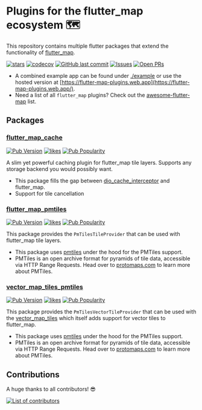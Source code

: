 # Plugins for the flutter_map ecosystem 🗺️

This repository contains multiple flutter packages that extend the
functionality of [flutter_map](https://pub.dev/packages/flutter_map).

[![stars](https://badgen.net/github/stars/josxha/flutter_map_plugins?label=stars&color=green&icon=github)](https://github.com/josxha/flutter_map_plugins/stargazers)
[![codecov](https://codecov.io/gh/josxha/flutter_map_plugins/graph/badge.svg?token=5045489G7X)](https://codecov.io/gh/josxha/flutter_map_plugins)
[![GitHub last commit](https://img.shields.io/github/last-commit/josxha/flutter_map_plugins)](https://github.com/josxha/flutter_map_plugins)
[![Issues](https://img.shields.io/github/issues/josxha/flutter_map_plugins)](https://github.com/josxha/flutter_map_plugins/issues)
[![Open PRs](https://badgen.net/github/open-prs/josxha/flutter_map_cache?label=Open+PRs&color=green)](https://GitHub.com/josxha/flutter_map_plugins/pulls)

- A combined example app can be found under
  [./example](https://github.com/josxha/flutter_map_plugins)
  or use the hosted version
  at [https://flutter-map-plugins.web.app](https://flutter-map-plugins.web.app/).
- Need a list of all `flutter_map` plugins? Check out
  the [awesome-flutter-map](https://github.com/josxha/awesome-flutter-map?tab=readme-ov-file#awesome-flutter-map)
  list.

## Packages

### [flutter_map_cache](https://pub.dev/packages/flutter_map_cache)

[![Pub Version](https://img.shields.io/pub/v/flutter_map_cache)](https://pub.dev/packages/flutter_map_cache)
[![likes](https://img.shields.io/pub/likes/flutter_map_cache?logo=flutter)](https://pub.dev/packages/flutter_map_cache)
[![Pub Popularity](https://img.shields.io/pub/popularity/flutter_map_cache)](https://pub.dev/packages/flutter_map_cache)

A slim yet powerful caching plugin for flutter_map tile layers. Supports any
storage backend you would possibly want.

- This package fills the gap
  between [dio_cache_interceptor](https://pub.dev/packages/dio_cache_interceptor)
  and flutter_map.
- Support for tile cancellation

### [flutter_map_pmtiles](https://pub.dev/packages/flutter_map_pmtiles)

[![Pub Version](https://img.shields.io/pub/v/flutter_map_pmtiles)](https://pub.dev/packages/flutter_map_pmtiles)
[![likes](https://img.shields.io/pub/likes/flutter_map_pmtiles?logo=flutter)](https://pub.dev/packages/flutter_map_pmtiles)
[![Pub Popularity](https://img.shields.io/pub/popularity/flutter_map_pmtiles)](https://pub.dev/packages/flutter_map_pmtiles)

This package provides the `PmTilesTileProvider` that can be used with
flutter_map tile layers.

- This package uses [pmtiles](https://pub.dev/packages/pmtiles) under the hood
  for the PMTiles support.
- PMTiles is an open archive format for pyramids of tile data, accessible via
  HTTP Range Requests. Head over to [protomaps.com](https://protomaps.com/) to
  learn more about
  PMTiles.

### [vector_map_tiles_pmtiles](https://pub.dev/packages/vector_map_tiles_pmtiles)

[![Pub Version](https://img.shields.io/pub/v/vector_map_tiles_pmtiles)](https://pub.dev/packages/vector_map_tiles_pmtiles)
[![likes](https://img.shields.io/pub/likes/vector_map_tiles_pmtiles?logo=flutter)](https://pub.dev/packages/vector_map_tiles_pmtiles)
[![Pub Popularity](https://img.shields.io/pub/popularity/vector_map_tiles_pmtiles)](https://pub.dev/packages/vector_map_tiles_pmtiles)

This package provides the `PmTilesVectorTileProvider` that can be used with
the [vector_map_tiles](https://pub.dev/packages/vector_map_tiles) which itself
adds support for vector tiles to flutter_map.

- This package uses [pmtiles](https://pub.dev/packages/pmtiles) under the hood
  for the PMTiles support.
- PMTiles is an open archive format for pyramids of tile data, accessible via
  HTTP Range Requests. Head over to [protomaps.com](https://protomaps.com/) to
  learn more about
  PMTiles.

## Contributions

A huge thanks to all contributors! 😎

[![List of contributors](https://contrib.rocks/image?repo=josxha/flutter_map_plugins)](https://github.com/josxha/flutter_map_plugins/graphs/contributors)
